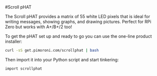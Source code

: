 <!--
---
name: Scroll pHAT
manufacturer: Pimoroni
url: https://github.com/pimoroni/scroll-phat
github: https://github.com/pimoroni/scroll-phat
buy: https://shop.pimoroni.com/products/scroll-phat
description: A 11 x 5 LED matrix.
install:
  'devices':
    - 'i2c'
  'apt':
    - 'python-smbus'
    - 'python3-smbus'
  'python':
    - 'scrollphat'
  'python3':
    - 'scrollphat'
  'examples': 'examples/'
formfactor: 'pHAT'
pincount: 40
i2c:
'0x60':
    name: Matrix LED driver
    device: IS31FL3730
pin:
  '3':
    mode: i2c
  '5':
    mode: i2c
-->
#Scroll pHAT

The Scroll pHAT provides a matrix of 55 white LED pixels that is ideal for writing messages, showing graphs, and drawing pictures. Perfect for RPi Zero but works with A+/B+/2 too!

To get the pHAT set up and ready to go you can use the one-line product installer:

```bash
curl -sS get.pimoroni.com/scrollphat | bash
```

Then import it into your Python script and start tinkering:

```bash
import scrollphat
```
